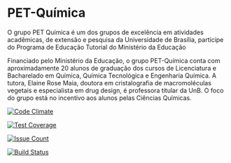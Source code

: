 ﻿# PET-Química

O grupo PET Química é um dos grupos de excelência em atividades acadêmicas, de extensão e pesquisa da Universidade de Brasília, partícipe do Programa de Educação Tutorial do Ministério da Educação

Financiado pelo Ministério da Educação, o grupo PET-Química conta com aproximadamente 20 alunos de graduação dos cursos de Licenciatura e Bacharelado em Química, Química Tecnológica e Engenharia Química. A tutora, Elaine Rose Maia, doutora em cristalografia de macromoléculas vegetais e especialista em drug design, é professora titular da UnB. O foco do grupo está no incentivo aos alunos pelas Ciências Químicas.

[![Code Climate](https://codeclimate.com/github/VWApplications/PET/badges/gpa.svg)](https://codeclimate.com/github/VWApplications/PET)

[![Test Coverage](https://codeclimate.com/github/VWApplications/PET/badges/coverage.svg)](https://codeclimate.com/github/VWApplications/PET/coverage)

[![Issue Count](https://codeclimate.com/github/VWApplications/PET/badges/issue_count.svg)](https://codeclimate.com/github/VWApplications/PET)

[![Build Status](https://travis-ci.org/VWApplications/PET.svg?branch=master)](https://travis-ci.org/VWApplications/PET)
